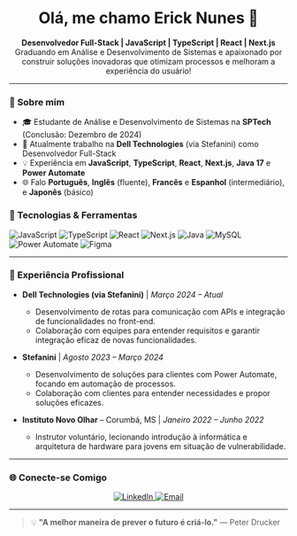<h1 align="center">Olá, me chamo Erick Nunes 👋</h1>

<p align="center">
  <strong>Desenvolvedor Full-Stack | JavaScript | TypeScript | React | Next.js</strong><br>
  Graduando em Análise e Desenvolvimento de Sistemas e apaixonado por construir soluções inovadoras que otimizam processos e melhoram a experiência do usuário!
</p>

---

### 🚀 Sobre mim
- 🎓 Estudante de Análise e Desenvolvimento de Sistemas na **SPTech** (Conclusão: Dezembro de 2024)
- 💼 Atualmente trabalho na **Dell Technologies** (via Stefanini) como Desenvolvedor Full-Stack
- 💡 Experiência em **JavaScript**, **TypeScript**, **React**, **Next.js**, **Java 17** e **Power Automate**
- 🌐 Falo **Português**, **Inglês** (fluente), **Francês** e **Espanhol** (intermediário), e **Japonês** (básico)

### 🔧 Tecnologias & Ferramentas
<div>
  <img src="https://img.shields.io/badge/-JavaScript-F7DF1E?logo=javascript&logoColor=black&style=for-the-badge" alt="JavaScript"/>
  <img src="https://img.shields.io/badge/-TypeScript-007ACC?logo=typescript&logoColor=white&style=for-the-badge" alt="TypeScript"/>
  <img src="https://img.shields.io/badge/-React-61DAFB?logo=react&logoColor=black&style=for-the-badge" alt="React"/>
  <img src="https://img.shields.io/badge/-Next.js-000000?logo=nextdotjs&logoColor=white&style=for-the-badge" alt="Next.js"/>
  <img src="https://img.shields.io/badge/-Java-007396?logo=java&logoColor=white&style=for-the-badge" alt="Java"/>
  <img src="https://img.shields.io/badge/-MySQL-4479A1?logo=mysql&logoColor=white&style=for-the-badge" alt="MySQL"/>
  <img src="https://img.shields.io/badge/-Power%20Automate-0078D4?logo=power-automate&logoColor=white&style=for-the-badge" alt="Power Automate"/>
  <img src="https://img.shields.io/badge/-Figma-F24E1E?logo=figma&logoColor=white&style=for-the-badge" alt="Figma"/>
</div>

---

### 📌 Experiência Profissional
- **Dell Technologies (via Stefanini)** | _Março 2024 – Atual_
  - Desenvolvimento de rotas para comunicação com APIs e integração de funcionalidades no front-end.
  - Colaboração com equipes para entender requisitos e garantir integração eficaz de novas funcionalidades.

- **Stefanini** | _Agosto 2023 – Março 2024_
  - Desenvolvimento de soluções para clientes com Power Automate, focando em automação de processos.
  - Colaboração com clientes para entender necessidades e propor soluções eficazes.

- **Instituto Novo Olhar** – Corumbá, MS | _Janeiro 2022 – Junho 2022_
  - Instrutor voluntário, lecionando introdução à informática e arquitetura de hardware para jovens em situação de vulnerabilidade.

---

### 🌐 Conecte-se Comigo
<p align="center">
  <a href="https://www.linkedin.com/in/erick-nunes-a243742b1/" target="_blank">
    <img src="https://img.shields.io/badge/LinkedIn-0077B5?logo=linkedin&logoColor=white&style=for-the-badge" alt="LinkedIn"/>
  </a>
  <a href="mailto:araujoerick.n1@gmail.com" target="_blank">
    <img src="https://img.shields.io/badge/Email-D14836?logo=gmail&logoColor=white&style=for-the-badge" alt="Email"/>
  </a>
</p>

---

> 💡 **"A melhor maneira de prever o futuro é criá-lo."** — Peter Drucker
